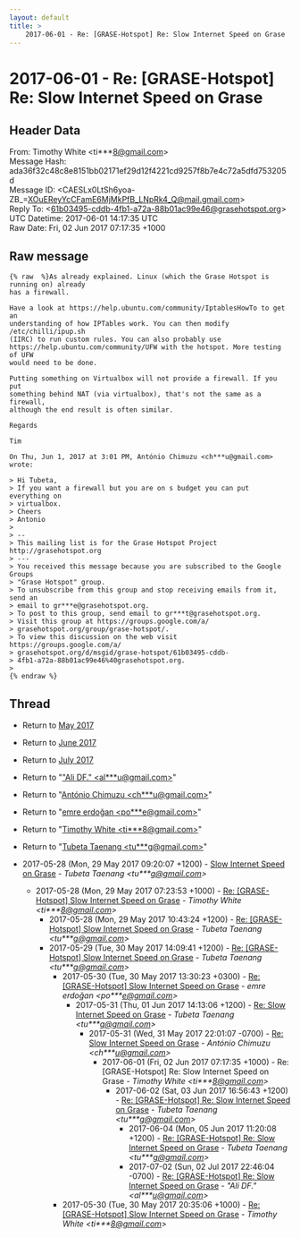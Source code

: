 ```yaml
---
layout: default
title: >
    2017-06-01 - Re: [GRASE-Hotspot] Re: Slow Internet Speed on Grase
---
```


# 2017-06-01 - Re: [GRASE-Hotspot] Re: Slow Internet Speed on Grase

## Header Data

From: Timothy White \<ti***8@gmail.com\><br>
Message Hash: ada36f32c48c8e8151bb02171ef29d12f4221cd9257f8b7e4c72a5dfd753205d<br>
Message ID: \<CAESLx0LtSh6yoa-ZB_=XOuEReyYcCFamE6MjMkPfB_LNpRk4_Q@mail.gmail.com\><br>
Reply To: \<61b03495-cddb-4fb1-a72a-88b01ac99e46@grasehotspot.org\><br>
UTC Datetime: 2017-06-01 14:17:35 UTC<br>
Raw Date: Fri, 02 Jun 2017 07:17:35 +1000<br>

## Raw message

```
{% raw  %}As already explained. Linux (which the Grase Hotspot is running on) already
has a firewall.

Have a look at https://help.ubuntu.com/community/IptablesHowTo to get an
understanding of how IPTables work. You can then modify /etc/chilli/ipup.sh
(IIRC) to run custom rules. You can also probably use
https://help.ubuntu.com/community/UFW with the hotspot. More testing of UFW
would need to be done.

Putting something on Virtualbox will not provide a firewall. If you put
something behind NAT (via virtualbox), that's not the same as a firewall,
although the end result is often similar.

Regards

Tim

On Thu, Jun 1, 2017 at 3:01 PM, António Chimuzu <ch***u@gmail.com> wrote:

> Hi Tubeta,
> If you want a firewall but you are on s budget you can put everything on
> virtualbox.
> Cheers
> Antonio
>
> --
> This mailing list is for the Grase Hotspot Project http://grasehotspot.org
> ---
> You received this message because you are subscribed to the Google Groups
> "Grase Hotspot" group.
> To unsubscribe from this group and stop receiving emails from it, send an
> email to gr***e@grasehotspot.org.
> To post to this group, send email to gr***t@grasehotspot.org.
> Visit this group at https://groups.google.com/a/
> grasehotspot.org/group/grase-hotspot/.
> To view this discussion on the web visit https://groups.google.com/a/
> grasehotspot.org/d/msgid/grase-hotspot/61b03495-cddb-
> 4fb1-a72a-88b01ac99e46%40grasehotspot.org.
>
{% endraw %}
```

## Thread

+ Return to [May 2017](/archive/2017/05)
+ Return to [June 2017](/archive/2017/06)
+ Return to [July 2017](/archive/2017/07)

+ Return to "["Ali DF." <al***u<span>@</span>gmail.com>](/authors/al___u_at_gmail_com)"
+ Return to "[António Chimuzu <ch***u<span>@</span>gmail.com>](/authors/ch___u_at_gmail_com)"
+ Return to "[emre erdoğan <po***e<span>@</span>gmail.com>](/authors/po___e_at_gmail_com)"
+ Return to "[Timothy White <ti***8<span>@</span>gmail.com>](/authors/ti___8_at_gmail_com)"
+ Return to "[Tubeta Taenang <tu***g<span>@</span>gmail.com>](/authors/tu___g_at_gmail_com)"

+ 2017-05-28 (Mon, 29 May 2017 09:20:07 +1200) - [Slow Internet Speed on Grase](/archive/2017/05/e823627b016bd814e939ac0546a84e5848dea8c2c32f0c0643670be319d528e6) - _Tubeta Taenang \<tu***g@gmail.com\>_
  + 2017-05-28 (Mon, 29 May 2017 07:23:53 +1000) - [Re: [GRASE-Hotspot] Slow Internet Speed on Grase](/archive/2017/05/5fbe2d41d56cfe08b8377d56253779468885132990b92eb92c751596f53124e9) - _Timothy White \<ti***8@gmail.com\>_
    + 2017-05-28 (Mon, 29 May 2017 10:43:24 +1200) - [Re: [GRASE-Hotspot] Slow Internet Speed on Grase](/archive/2017/05/38b110d9f834267704aab389bdb2b1fc928e34340acbe172386259b7c628745a) - _Tubeta Taenang \<tu***g@gmail.com\>_
    + 2017-05-29 (Tue, 30 May 2017 14:09:41 +1200) - [Re: [GRASE-Hotspot] Slow Internet Speed on Grase](/archive/2017/05/66c69cfc6f6bbbddff641996b20454426fca648e8a775b0a4fab1f7ac3beb154) - _Tubeta Taenang \<tu***g@gmail.com\>_
      + 2017-05-30 (Tue, 30 May 2017 13:30:23 +0300) - [Re: [GRASE-Hotspot] Slow Internet Speed on Grase](/archive/2017/05/1c8a8903ea6ffa6bbf25dc04057ff8af8a443cfec43e615728c5da0e4e000485) - _emre erdoğan \<po***e@gmail.com\>_
        + 2017-05-31 (Thu, 01 Jun 2017 14:13:06 +1200) - [Re: Slow Internet Speed on Grase](/archive/2017/05/7d4939dff8bc48e7dc6f092d1f9fae1aa2cfb0e7fa02f8a57fed37480a9800e6) - _Tubeta Taenang \<tu***g@gmail.com\>_
          + 2017-05-31 (Wed, 31 May 2017 22:01:07 -0700) - [Re: Slow Internet Speed on Grase](/archive/2017/05/3837bf566a3e51037ad1df6587b7e3897ae704e09f6cc2cec19d07512d58801e) - _António Chimuzu \<ch***u@gmail.com\>_
            + 2017-06-01 (Fri, 02 Jun 2017 07:17:35 +1000) - Re: [GRASE-Hotspot] Re: Slow Internet Speed on Grase - _Timothy White \<ti***8@gmail.com\>_
              + 2017-06-02 (Sat, 03 Jun 2017 16:56:43 +1200) - [Re: [GRASE-Hotspot] Re: Slow Internet Speed on Grase](/archive/2017/06/6d3a5b1f34ac8ab8d06603387e320f91687fbc91a4a5732b3df930980e6794d4) - _Tubeta Taenang \<tu***g@gmail.com\>_
                + 2017-06-04 (Mon, 05 Jun 2017 11:20:08 +1200) - [Re: [GRASE-Hotspot] Re: Slow Internet Speed on Grase](/archive/2017/06/d7f82feda99bb325cdbe2302667e5e735046abc3c6e179b313392ab7e03b21e4) - _Tubeta Taenang \<tu***g@gmail.com\>_
                + 2017-07-02 (Sun, 02 Jul 2017 22:46:04 -0700) - [Re: [GRASE-Hotspot] Re: Slow Internet Speed on Grase](/archive/2017/07/883cfe405f5e4a65ee5d4f129f6775c69303eebd2b70aaf117293d92151a4546) - _"Ali DF." \<al***u@gmail.com\>_
      + 2017-05-30 (Tue, 30 May 2017 20:35:06 +1000) - [Re: [GRASE-Hotspot] Slow Internet Speed on Grase](/archive/2017/05/9c895d4965e3bbe2ef31fedffe660e12dc7c95892193546340665ceb1bb231a8) - _Timothy White \<ti***8@gmail.com\>_

